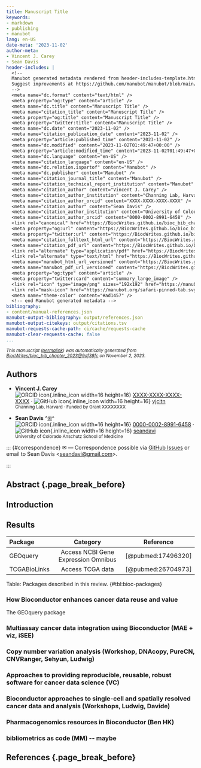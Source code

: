 ```yaml
---
title: Manuscript Title
keywords:
- markdown
- publishing
- manubot
lang: en-US
date-meta: '2023-11-02'
author-meta:
- Vincent J. Carey
- Sean Davis
header-includes: |
  <!--
  Manubot generated metadata rendered from header-includes-template.html.
  Suggest improvements at https://github.com/manubot/manubot/blob/main/manubot/process/header-includes-template.html
  -->
  <meta name="dc.format" content="text/html" />
  <meta property="og:type" content="article" />
  <meta name="dc.title" content="Manuscript Title" />
  <meta name="citation_title" content="Manuscript Title" />
  <meta property="og:title" content="Manuscript Title" />
  <meta property="twitter:title" content="Manuscript Title" />
  <meta name="dc.date" content="2023-11-02" />
  <meta name="citation_publication_date" content="2023-11-02" />
  <meta property="article:published_time" content="2023-11-02" />
  <meta name="dc.modified" content="2023-11-02T01:49:47+00:00" />
  <meta property="article:modified_time" content="2023-11-02T01:49:47+00:00" />
  <meta name="dc.language" content="en-US" />
  <meta name="citation_language" content="en-US" />
  <meta name="dc.relation.ispartof" content="Manubot" />
  <meta name="dc.publisher" content="Manubot" />
  <meta name="citation_journal_title" content="Manubot" />
  <meta name="citation_technical_report_institution" content="Manubot" />
  <meta name="citation_author" content="Vincent J. Carey" />
  <meta name="citation_author_institution" content="Channing Lab, Harvard" />
  <meta name="citation_author_orcid" content="XXXX-XXXX-XXXX-XXXX" />
  <meta name="citation_author" content="Sean Davis" />
  <meta name="citation_author_institution" content="University of Colorado Anschutz School of Medicine" />
  <meta name="citation_author_orcid" content="0000-0002-8991-6458" />
  <link rel="canonical" href="https://BiocWrites.github.io/bioc_bib_chapter_2023/" />
  <meta property="og:url" content="https://BiocWrites.github.io/bioc_bib_chapter_2023/" />
  <meta property="twitter:url" content="https://BiocWrites.github.io/bioc_bib_chapter_2023/" />
  <meta name="citation_fulltext_html_url" content="https://BiocWrites.github.io/bioc_bib_chapter_2023/" />
  <meta name="citation_pdf_url" content="https://BiocWrites.github.io/bioc_bib_chapter_2023/manuscript.pdf" />
  <link rel="alternate" type="application/pdf" href="https://BiocWrites.github.io/bioc_bib_chapter_2023/manuscript.pdf" />
  <link rel="alternate" type="text/html" href="https://BiocWrites.github.io/bioc_bib_chapter_2023/v/9df38fcf9c60d8f73b9b1a30ceabc317d8b99aa3/" />
  <meta name="manubot_html_url_versioned" content="https://BiocWrites.github.io/bioc_bib_chapter_2023/v/9df38fcf9c60d8f73b9b1a30ceabc317d8b99aa3/" />
  <meta name="manubot_pdf_url_versioned" content="https://BiocWrites.github.io/bioc_bib_chapter_2023/v/9df38fcf9c60d8f73b9b1a30ceabc317d8b99aa3/manuscript.pdf" />
  <meta property="og:type" content="article" />
  <meta property="twitter:card" content="summary_large_image" />
  <link rel="icon" type="image/png" sizes="192x192" href="https://manubot.org/favicon-192x192.png" />
  <link rel="mask-icon" href="https://manubot.org/safari-pinned-tab.svg" color="#ad1457" />
  <meta name="theme-color" content="#ad1457" />
  <!-- end Manubot generated metadata -->
bibliography:
- content/manual-references.json
manubot-output-bibliography: output/references.json
manubot-output-citekeys: output/citations.tsv
manubot-requests-cache-path: ci/cache/requests-cache
manubot-clear-requests-cache: false
...
```







<small><em>
This manuscript
([permalink](https://BiocWrites.github.io/bioc_bib_chapter_2023/v/9df38fcf9c60d8f73b9b1a30ceabc317d8b99aa3/))
was automatically generated
from [BiocWrites/bioc_bib_chapter_2023@9df38fc](https://github.com/BiocWrites/bioc_bib_chapter_2023/tree/9df38fcf9c60d8f73b9b1a30ceabc317d8b99aa3)
on November 2, 2023.
</em></small>



## Authors



+ **Vincent J. Carey**
  <br>
    ![ORCID icon](images/orcid.svg){.inline_icon width=16 height=16}
    [XXXX-XXXX-XXXX-XXXX](https://orcid.org/XXXX-XXXX-XXXX-XXXX)
    · ![GitHub icon](images/github.svg){.inline_icon width=16 height=16}
    [vjcitn](https://github.com/vjcitn)
    <br>
  <small>
     Channing Lab, Harvard
     · Funded by Grant XXXXXXXX
  </small>

+ **Sean Davis**
  ^[✉](#correspondence)^<br>
    ![ORCID icon](images/orcid.svg){.inline_icon width=16 height=16}
    [0000-0002-8991-6458](https://orcid.org/0000-0002-8991-6458)
    · ![GitHub icon](images/github.svg){.inline_icon width=16 height=16}
    [seandavi](https://github.com/seandavi)
    <br>
  <small>
     University of Colorado Anschutz School of Medicine
  </small>


::: {#correspondence}
✉ — Correspondence possible via [GitHub Issues](https://github.com/BiocWrites/bioc_bib_chapter_2023/issues)
or email to
Sean Davis \<seandavi@gmail.com\>.


:::


## Abstract {.page_break_before}




## Introduction

## Results

| Package | Category  | Reference  |
|:-----------|:--------------------------------------:|:-------------:|
| GEOquery | Access NCBI Gene Expression Omnibus | [@pubmed:17496320] |
| TCGABioLinks | Access TCGA data | [@pubmed:26704973]

Table: Packages described in this review.
{#tbl:bioc-packages}

### How Bioconductor enhances cancer data reuse and value

The GEOquery package 


### Multiassay cancer data integration using Bioconductor (MAE + viz, iSEE)


### Copy number variation analysis (Workshop, DNAcopy, PureCN, CNVRanger, Sehyun, Ludwig)


### Approaches to providing reproducible, reusable, robust software for cancer data science (VC)


### Bioconductor approaches to single-cell and spatially resolved cancer data and analysis (Workshops, Ludwig, Davide)


### Pharmacogenomics resources in Bioconductor (Ben HK)


### bibliometrics as code (MM) -- maybe





## References {.page_break_before}

<!-- Explicitly insert bibliography here -->
<div id="refs"></div>

